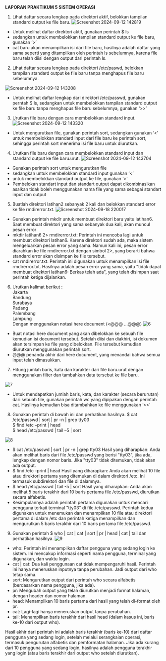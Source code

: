 **LAPORAN PRAKTIKUM 5 SISTEM OPERASI**

1.  Lihat daftar secara lengkap pada direktori aktif, belokkan tampilan standard output ke file 
baru.
![Screenshot 2024-09-12 142819](https://github.com/user-attachments/assets/cf452638-5035-4776-943e-25cb049bba0a)

- Untuk melihat daftar direktori aktif, gunakan perintah $ ls
- sedangkan untuk membelokkan tampilan standard output ke file baru, gunakan ‘>’
- cat baru akan menampilkan isi dari file baru, hasilnya adalah daftar yang sama seperti yang ditampilkan oleh perintah ls sebelumnya, karena file baru telah diisi dengan output dari perintah ls.

2. Lihat daftar secara lengkap pada direktori /etc/paswd, belokkan tampilan standard output ke file baru tanpa menghapus file baru sebelumnya.

![Screenshot 2024-09-12 143208](https://github.com/user-attachments/assets/72ab2b86-b990-405c-aae2-b0de24b7f5af)

- Untuk melihat daftar lengkap dari direktori /etc/passwd, gunakan perntah $ ls, sedangkan untuk membelokkan tampilan standard output ke file baru tanpa menghapus file baru sebelumnya, gunakan ‘>>’

3. Urutkan file baru dengan cara membelokkan standard input.
![Screenshot 2024-09-12 143320](https://github.com/user-attachments/assets/c8fab9ef-44e0-4322-82d1-c9d9a2b6e805)

- Untuk mengurutkan file, gunakan perintah sort, sedangkan gunakan ‘<’ untuk membelokkan standard input dari file baru ke perintah sort, sehingga perintah sort menerima isi file baru untuk diurutkan.

4.  Urutkan file baru dengan cara membelokkan standard input dan standard output ke file baru.urut.
![Screenshot 2024-09-12 143704](https://github.com/user-attachments/assets/51923bab-ccad-4218-a0db-592d006808cb)

- Gunakan perintah sort untuk mengurutkan file
- sedangkan untuk membelokkan standard input gunakan ‘<’
- untuk membelokkan standard output ke file, gunakan ‘>’
- Pembelokan standart input dan standart output dapat dikombinasikan asalkan tidak boleh menggunakan nama file yang sama sebagai standart input dan output

5. Buatlah direktori latihan2 sebanyak 2 kali dan belokkan standard error ke file rmdirerror.txt.
![Screenshot 2024-09-18 220017](https://github.com/user-attachments/assets/bcc0b08c-0963-4751-96eb-7f9a0fa5314c)

- Gunakan perintah mkdir untuk membuat direktori baru yaitu latihan6.  Saat membuat direktori yang sama sebanyak dua kali, akan muncul pesan error
- mkdir latihan6 2> rmdirerror.txt: Perintah ini mencoba lagi untuk membuat direktori latihan6. Karena direktori sudah ada, maka sistem mengeluarkan pesan error yang sama. Namun kali ini, pesan error diarahkan ke file rmdirerror.txt dengan simbol 2>, yang berarti bahwa standard error akan disimpan ke file tersebut.
- cat rmdirerror.txt: Perintah ini digunakan untuk menampilkan isi file rmdirerror.txt. Hasilnya adalah pesan error yang sama, yaitu "tidak dapat membuat direktori latihan6: Berkas telah ada", yang telah disimpan saat perintah ketiga dijalankan.

6. Urutkan kalimat berikut :  
Jakarta  
Bandung  
Surabaya  
Padang  
Palembang  
Lampung  
Dengan menggunakan notasi here document (<@@@ …@@@)
![6](https://github.com/user-attachments/assets/c5dc39d8-54c9-44d0-815b-8e279c0984ce)

- Buat notasi here document yang akan dibelokkan ke sebuah file kemudian isi document tersebut. Setelah diisi dan diakhiri, isi dokumen 
akan tersimpan ke file yang dibelokkan. File tersebut kemudian diurutkan menggunakan perintah sort.
- @@@ penanda akhir dari here document, yang menandai bahwa semua input telah dimasukkan.

7. Hitung jumlah baris, kata dan karakter dari file baru.urut dengan menggunakan filter dan tambahkan data tersebut ke file baru.

![7](https://github.com/user-attachments/assets/f7035a5b-c278-45c0-97e6-8423f741580e)

- Untuk mendapatkan jumlah baris, kata, dan karakter (secara berurutan) dari sebuah file, gunakan perintah wc yang dipipakan dengan perintah cat. Hasilnya kemudian bisa ditambahkan ke file menggunakan ‘>>’

8. Gunakan perintah di bawah ini dan perhatikan hasilnya. 
$ cat /etc/passwd | sort | pr –n | grep tty03  
$ find /etc –print | head  
$ head /etc/passwd | tail –5 | sort

![8](https://github.com/user-attachments/assets/81442f9c-7cb2-4e73-a901-23c18182188d)

- $ cat /etc/passwd | sort | pr -n | grep tty03
  Hasil yang diharapkan: Anda akan melihat baris dari file /etc/passwd yang berisi "tty03", jika ada, lengkap dengan nomor baris. Jika "tty03" tidak ditemukan, tidak akan ada output.
- $ find /etc -print | head
  Hasil yang diharapkan: Anda akan melihat 10 file atau direktori pertama yang ditemukan di dalam direktori /etc. Ini termasuk subdirektori dan file di dalamnya.
- $ head /etc/passwd | tail -5 | sort
  Hasil yang diharapkan: Anda akan melihat 5 baris terakhir dari 10 baris pertama file /etc/passwd, diurutkan secara alfabetis.
- Kesimpulannya adalah perintah pertama digunakan untuk mencari pengguna terkait terminal "tty03" di file /etc/passwd. Perintah kedua digunakan untuk menemukan dan menampilkan 10 file atau direktori pertama di dalam /etc dan perintah ketiga menampilkan dan mengurutkan 5 baris terakhir dari 10 baris pertama file /etc/passwd.

9. Gunakan perintah $ who | cat | cat | sort | pr | head | cat | tail dan perhatikan hasilnya. 
![9](https://github.com/user-attachments/assets/53706a7c-0eea-4645-93f7-87fd80dc5a60)

- who: Perintah ini menampilkan daftar pengguna yang sedang login ke sistem. Ini mencakup informasi seperti nama pengguna, terminal yang digunakan, dan waktu login.
- cat | cat: Dua kali penggunaan cat tidak mempengaruhi hasil. Perintah ini hanya meneruskan inputnya tanpa perubahan. Jadi output dari who tetap sama.
- sort: Mengurutkan output dari perintah who secara alfabetis (berdasarkan nama pengguna, jika ada).
- pr: Mengubah output yang telah diurutkan menjadi format halaman, dengan header dan nomor halaman.
- head: Menampilkan 10 baris pertama dari hasil yang telah di-format oleh pr.
- cat: Lagi-lagi hanya meneruskan output tanpa perubahan.
- tail: Menampilkan baris terakhir dari hasil head (dalam kasus ini, baris ke-10 dari output who).

Hasil akhir dari perintah ini adalah baris terakhir (baris ke-10) dari daftar pengguna yang sedang login, setelah melalui serangkaian operasi, termasuk pengurutan alfabetis dan pemformatan halaman. Jika ada kurang dari 10 pengguna yang sedang login, hasilnya adalah pengguna terakhir yang login (atau baris terakhir dari output who setelah diurutkan).
